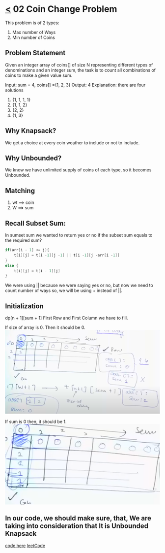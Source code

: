 # [<](../Readme.md) 02 Coin Change Problem

This problem is of 2 types:
1. Max number of Ways
2. Min number of Coins

## Problem Statement

Given an integer array of coins[] of size N representing different types of denominations and an integer sum, the task is to count all combinations of coins to make a given value sum. 

Input: sum = 4, coins[] ={1, 2, 3}
Output: 4
Explanation: there are four solutions 
1. {1, 1, 1, 1}
2. {1, 1, 2}
3. {2, 2}
4. {1, 3}

## Why Knapsack?

We get a choice at every coin weather to include or not to include.

## Why Unbounded?

We know we have unlimited supply of coins of each type, so it becomes Unbounded.

## Matching
1. wt ==> coin
2. W ==> sum

## Recall Subset Sum:

In sumset sum we wanted to return yes or no if the subset sum equals to the required sum?

```java
if(arr[i - 1] <= j){
    t[i][j] = t[i -1][j -1] || t[i -1][j -arr[i -1]]
}
else {
    t[i][j] = t[i - 1][j]
}
```

We were using || because we were saying yes or no, but now we need to count number of ways so, 
we will be using + instead of ||.

## Initialization

dp[n + 1][sum + 1]
First Row and First Column we have to fill.

If size of array is 0. Then it should be 0.
![img.png](img.png)

If sum is 0 then, it should be 1.
![img_1.png](img_1.png)

## In our code, we should make sure, that, We are taking into consideration that It is Unbounded Knapsack

[code here](./src/CoinChangeProblem.java)
[leetCode](https://leetcode.com/problems/coin-change-ii/submissions/1328819214/)

